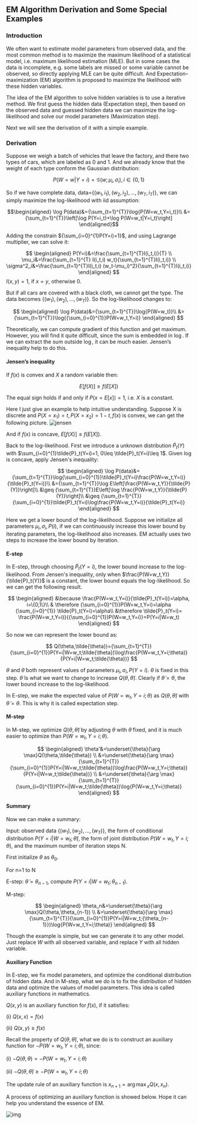 
## EM Algorithm Derivation and Some Special Examples

### Introduction

We often want to estimate model parameters from observed data, and the most common method is to maximize the maximum likelihood of a statistical model, i.e. maximum likelihood estimation (MLE). But in some cases the data is incomplete, e.g. some labels are missed or some variable cannot be observed, so directly applying MLE can be quite difficult. And Expectation–maximization (EM) algorithm is proposed to maximize the likelihood with these hidden variables.

The idea of the EM algorithm to solve hidden variables is to use a iterative method. We first guess the hidden data (Expectation step), then based on the observed data and guessed hidden data we can maximize the log-likelihood and solve our model parameters (Maximization step).

Next we will see the derivation of it with a simple example.

### Derivation

Suppose we weigh a batch of vehicles that leave the factory, and there two types of cars, which are labeled as $0$ and $1$. And we already know that the weight of each type conform the Gaussian distribution:

$$P(W=w|Y=i) = \mathcal{G}(w;\mu_i,\sigma_i), i\in\{0,1\}$$

So if we have complete data, data=$\{(w_1,i_1),(w_2,i_2),\dots,(w_T,i_T)\}$, we can simply maximize the log-likelihood with iid assumption:

$$\begin{aligned}
\log P(data)&={\sum_{t=1}^{T}}\log{P(W=w_t,Y=i_t)}\\
&={\sum_{t=1}^{T}}\left[\log P(Y=i_t)+\log P(W=w_t|Y=i_t)\right]
\end{aligned}$$

Adding the constrain ${\sum_{i=0}^{1}P(Y=i)=1}$, and using Lagrange multiplier, we can solve it:

$$
\begin{aligned}
P(Y=i)&=\frac{\sum_{t=1}^{T}I(i_t,i)}{T}
\\
 \mu_i&=\frac{\sum_{t=1}^{T}
I(i_t,i) w_t}{\sum_{t=1}^{T}I(i_t,i)}
\\
\sigma^2_i&=\frac{\sum_{t=1}^{T}I(i_t,i) (w_t-\mu_i)^2}{\sum_{t=1}^{T}I(i_t,i)}
\end{aligned}
$$
$I(x,y)=1$, if $x=y$, otherwise 0.

But if all cars are covered with a black cloth, we cannot get the type. The data becomes $\{(w_1),(w_2),\dots,(w_T)\}$. So the log-likelihood changes to:

$$
\begin{aligned}
\log P(data)&={\sum_{t=1}^{T}}\log{P(W=w_t)}\\
&={\sum_{t=1}^{T}}\log{{\sum_{i=0}^{1}}P(W=w_t,Y=i)}
\end{aligned}
$$

Theoretically, we can compute gradient of this function and get maximum. However, you will find it quite difficult, since the sum is embedded in $\log$. If we can extract the sum outside $\log$, it can be much easier. Jensen’s inequality help to do this.

#### Jensen’s inequality

If $f(x)$ is convex and $X$ a random variable then:

$$
E[f(X)]\geq f(E[X])
$$

The equal sign holds if and only if $P(x=E[x])=1$, i.e. $X$ is a constant.

Here I just give an example to help intuitive understanding. Suppose X is discrete and $P(X=x_1)=t, P(X=x_2)=1-t, f(x)$ is convex, we can get the following picture.
![jensen](https://upload.wikimedia.org/wikipedia/commons/c/c7/ConvexFunction.svg)

And if $f(x)$ is concave, $E[f(X)] \leq f(E[X])$.

Back to the log-likelihood. First we introduce a unknown distribution $\tilde{P}_t(Y)$ with $\sum_{i=0}^{1}\tilde{P}_t(Y=i)=1, 0\leq \tilde{P}_t(Y=i)\leq 1$. Given log is concave, apply Jensen's inequality:

$$
\begin{aligned}
\log P(data)&={\sum_{t=1}^{T}}\log{\sum_{i=0}^{1}}\tilde{P}_t(Y=i)\frac{P(W=w_t,Y=i)}{\tilde{P}_t(Y=i)}\\
&={\sum_{t=1}^{T}}\log E\left[\frac{P(W=w_t,Y)}{\tilde{P}(Y)}\right]\\
&\geq {\sum_{t=1}^{T}}E\left[\log \frac{P(W=w_t,Y)}{\tilde{P}(Y)}\right]\\
&\geq {\sum_{t=1}^{T}}{\sum_{i=0}^{1}}\tilde{P}_t(Y=i)\log\frac{P(W=w_t,Y=i)}{\tilde{P}_t(Y=i)}
\end{aligned}
$$

Here we get a lower bound of the log-likelihood. Suppose we initialize all parameters $\mu_i,\sigma_i,P(i)$, if we can continuously increase this lower bound by iterating parameters, the log-likelihood also increases. EM actually uses two steps to increase the lower bound by iteration. 

#### E-step

In E-step, through choosing $\tilde{P}_t(Y=i)$, the lower bound increase to the log-likelihood. From Jensen's inequality, only when $\frac{P(W=w_t,Y)}{\tilde{P}_t(Y)}$ is a constant, the lower bound equals the log-likelihood. So we can get the following result.

$$
\begin{aligned} 
&\because \frac{P(W=w_t,Y=i)}{\tilde{P}_t(Y=i)}=\alpha, i=\{0,1\}\\
& \therefore {\sum_{i=0}^{1}}P(W=w_t,Y=i)=\alpha {\sum_{i=0}^{1}} \tilde{P}_t(Y=i)=\alpha\\
&\therefore \tilde{P}_t(Y=i)= \frac{P(W=w_t,Y=i)}{{\sum_{i=0}^{1}}P(W=w_t,Y=i)}=P(Y=i|W=w_t)
\end{aligned}
$$

So now we can represent the lower bound as:

$$
Q(\theta,\tilde{\theta})={\sum_{t=1}^{T}}{\sum_{i=0}^{1}}P(Y=i|W=w_t;\tilde{\theta})\log\frac{P(W=w_t,Y=i;\theta)}{P(Y=i|W=w_t;\tilde{\theta})}
$$   

$\theta$ and $\tilde{\theta}$ both represent values of parameters $\mu_i,\sigma_i,P(Y=i)$. $\theta$ is fixed in this step. $\tilde{\theta}$ is what we want to change to increase $Q(\theta,\tilde{\theta})$. Clearly if $\tilde{\theta}=\theta$, the lower bound increase to the log-likelihood.

In E-step, we make the expected value of $P(W=w_t,Y=i;\theta)$ as $Q(\theta,\tilde{\theta})$ with $\tilde{\theta}=\theta$. This is why it is called expectation step.

#### M-step

In M-step, we optimize $Q(\theta,\tilde{\theta})$ by adjusting $\theta$ with $\tilde{\theta}$ fixed, and it is much easier to optimize than $P(W=w_t,Y=i;\theta)$.

$$
\begin{aligned}
\theta'&=\underset{\theta}{\arg \max}Q(\theta,\tilde{\theta})
\\
&=\underset{\theta}{\arg \max}{\sum_{t=1}^{T}}{\sum_{i=0}^{1}}P(Y=i|W=w_t;\tilde{\theta})\log\frac{P(W=w_t,Y=i;\theta)}{P(Y=i|W=w_t;\tilde{\theta})}
\\
&=\underset{\theta}{\arg \max}{\sum_{t=1}^{T}}{\sum_{i=0}^{1}}P(Y=i|W=w_t;\tilde{\theta})\log{P(W=w_t,Y=i;\theta)}
\end{aligned}
$$

#### Summary

Now we can make a summary:

Input: observed data $\{(w_1),(w_2),\dots,(w_T)\}$, the form of conditional distribution $P(Y=i|W=w_t;\tilde{\theta})$, the form of joint distribution $P(W=w_t,Y=i;\theta)$, and the maximum number of iteration steps N.

First initialize $\theta$ as $\theta_0$.

For n=1 to N

E-step: $\tilde{\theta}=\theta_{n-1}$, compute $P(Y=i|W=w_t;\theta_{n-1})$.

M-step: 

$$
\begin{aligned}
\theta_n&=\underset{\theta}{\arg \max}Q(\theta,\theta_{n-1})
\\
&=\underset{\theta}{\arg \max}{\sum_{t=1}^{T}}{\sum_{i=0}^{1}}P(Y=i|W=w_t;{\theta_{n-1}})\log{P(W=w_t,Y=i;\theta)}
\end{aligned}
$$

Though the example is simple, but we can generate it to any other model. Just replace $W$ with all observed variable, and replace $Y$ with all hidden variable. 

#### Auxiliary Function

In E-step, we fix model parameters, and optimize the conditional distribution of hidden data. And in M-step, what we do is to fix the distribution of hidden data and optimize the values of model parameters. This idea is called auxiliary functions in mathematics.

$Q(x,y)$ is an auxiliary function for $f(x)$, if it satisfies:

(i) $Q(x,x)=f(x)$

(ii) $Q(x,y)\geq f(x)$

Recall the property of $Q(\theta,\tilde{\theta})$, what we do is to construct an auxiliary function for $-P(W=w_t,Y=i;\theta)$, since:

(i) $-Q(\theta,{\theta})=-P(W=w_t,Y=i;\theta)$

(ii) $-Q(\theta,\tilde{\theta}) \geq -P(W=w_t,Y=i;\theta)$

The update rule of an auxiliary function is $x_{n+1}={\arg \max}_xQ(x,x_{n})$.

A process of optimizing an auxiliary function is showed below. Hope it can help you understand the essence of EM.

![img](https://raw.githubusercontent.com/sldai/online_img/master/auxi_visual.gif)